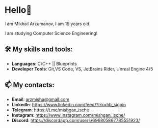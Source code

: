 # Hello👋

I am Mikhail Arzumanov, I am 19 years old. 

I am studying Computer Science Engineering!

## 🛠️ My skills and tools:
- **Languages**: C/C++ || Blueprints
- **Developer Tools**: Git,VS Code, VS, JetBrains Rider, Unreal Engine 4/5

## 📫 My contacts:
- **Email**: arzmisha@gmail.com
- **LinkedIn**: https://www.linkedin.com/feed/?trk=hb_signin
- **Telegram**: https://t.me/mishgan_ische
- **Instagram**: https://www.instagram.com/mishgan_ische/
- **Discord**: https://discordapp.com/users/696805867785551923/
